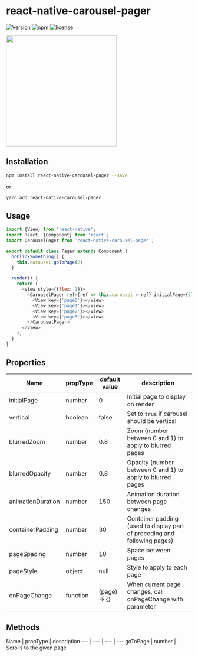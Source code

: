 # react-native-carousel-pager
[![Version](https://img.shields.io/npm/v/react-native-carousel-pager.svg)](https://www.npmjs.com/package/react-native-carousel-pager)
[![npm](https://img.shields.io/npm/dm/react-native-carousel-pager.svg)](https://www.npmjs.com/package/react-native-carousel-pager)
[![license](https://img.shields.io/github/license/mashape/apistatus.svg)]()

<p>
    <img src="./react-native-carousel-pager.gif" width="300">
</p>

## Installation
```bash
npm install react-native-carousel-pager --save
```
or
```bash
yarn add react-native-carousel-pager
```

## Usage
```js
import {View} from 'react-native';
import React, {Component} from 'react';
import CarouselPager from 'react-native-carousel-pager';

export default class Pager extends Component {
  onClickSomething() {
    this.carousel.goToPage(2);
  }

  render() {
    return (
      <View style={{flex: 1}}>
        <CarouselPager ref={ref => this.carousel = ref} initialPage={2} pageStyle={{backgroundColor: '#fff'}}>
          <View key={'page0'}></View>
          <View key={'page1'}></View>
          <View key={'page2'}></View>
          <View key={'page3'}></View>
        </CarouselPager>
      </View>
    );
  }
}
```

## Properties

Name | propType | default value | description
--- | --- | --- | ---
initialPage | number | 0 | Initial page to display on render
vertical | boolean | false | Set to `true` if carousel should be vertical
blurredZoom | number | 0.8 | Zoom (number between 0 and 1) to apply to blurred pages
blurredOpacity | number | 0.8 | Opacity (number between 0 and 1) to apply to blurred pages
animationDuration | number | 150 | Animation duration between page changes
containerPadding | number | 30 | Container padding (used to display part of preceding and following pages)
pageSpacing | number | 10 | Space between pages
pageStyle | object | null | Style to apply to each page
onPageChange | function | (page) => {} | When current page changes, call onPageChange with parameter

## Methods

Name | propType | description
--- | --- | --- | ---
goToPage | number | Scrolls to the given page
